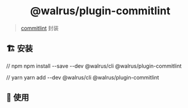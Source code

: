 <h1 align="center">
  @walrus/plugin-commitlint
</h1>

> [commitlint](https://github.com/conventional-changelog/commitlint) 封装

## 🏗 安装

// npm
npm install --save --dev @walrus/cli @walrus/plugin-commitlint

// yarn
yarn add --dev @walrus/cli @walrus/plugin-commitlint

## 🔨 使用

